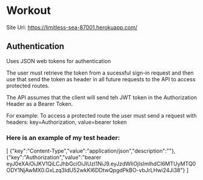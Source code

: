 # Workout

Site Url: https://limitless-sea-87001.herokuapp.com/


## Authentication
Uses JSON web tokens for authentication 

The user must retrieve the token from a sucessful sign-in request and then use that send the token as header in all future requests
to the API to access protected routes.

The API assumes that the client will send teh JWT token in the Authorization Header as a Bearer Token.

For example: To access a protected route the user must send a request with headers: 
  key=Authorization, value=bearer token
  
### Here is an example of my test header:
[
  {"key":"Content-Type","value":"application/json","description":""}, 
  {"key":"Authorization","value":"bearer eyJ0eXAiOiJKV1QiLCJhbGciOiJIUzI1NiJ9.eyJzdWIiOjIsImlhdCI6MTUyMTQ0ODY1NjAwMX0.GxLzq3IdU52wkKl6DDtwQpgdPkBO-vbJrLHwi24Ji38"} 
]
